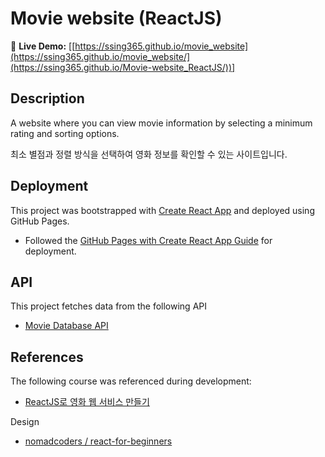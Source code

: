 # Movie website (ReactJS)

🚀 **Live Demo:** [[https://ssing365.github.io/movie_website](https://ssing365.github.io/movie_website/](https://ssing365.github.io/Movie-website_ReactJS/))]



## Description
A website where you can view movie information by selecting a minimum rating and sorting options.

최소 별점과 정렬 방식을 선택하여 영화 정보를 확인할 수 있는 사이트입니다.


## Deployment

This project was bootstrapped with [Create React App](https://github.com/facebook/create-react-app) and deployed using GitHub Pages.
- Followed the [GitHub Pages with Create React App Guide](https://create-react-app.dev/docs/deployment/#github-pages) for deployment.
  

## API

This project fetches data from the following API
- [Movie Database API](https://yts.mx/api)

## References

The following course was referenced during development:
- [ReactJS로 영화 웹 서비스 만들기](https://nomadcoders.co/react-for-beginners/lobby)

Design
- [nomadcoders
/
react-for-beginners](https://github.com/nomadcoders/react-for-beginners/commit/58aca2193a50ff21663ed4fb06b0785a8480c05e)

